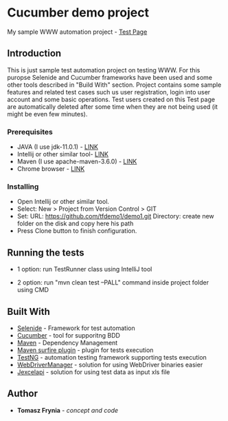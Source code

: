 # Cucumber demo project

My sample WWW automation project - [Test Page](http://parabank.parasoft.com)


## Introduction

This is just sample test automation project on testing WWW. For this puropse Selenide and Cucumber frameworks have been used and some other tools described in "Build With" section. Project contains some sample features and related test cases such us user registration, login into user account  and some basic operations. 
Test users created on this Test page are automatically deleted after some time when they are not being used (it might be even few minutes).


### Prerequisites

- JAVA (I use jdk-11.0.1) - [LINK](https://www.oracle.com/technetwork/java/javase/downloads/jdk11-downloads-5066655.html)
- Intellij or other similar tool- [LINK](https://www.jetbrains.com/idea/)
- Maven (I use apache-maven-3.6.0) - [LINK](https://maven.apache.org/)
- Chrome browser - [LINK](https://www.google.com/chrome/)


### Installing

- Open Intellij or other similar tool. 
- Select: New > Project from Version Control > GIT
- Set:
	URL: https://github.com/tfdemo1/demo1.git
	Directory: create new folder on the disk and copy here his path
- Press Clone button to finish configuration.


## Running the tests

- 1 option: run TestRunner class using IntelliJ tool

- 2 option: run "mvn clean test –PALL" command inside project folder using CMD 


## Built With

* [Selenide](https://selenide.org/) - Framework for test automation
* [Cucumber](https://cucumber.io/) - tool for supporitng BDD
* [Maven](https://maven.apache.org/) - Dependency Management
* [Maven surfire plugin](https://maven.apache.org/surefire/maven-surefire-plugin/index.html) - plugin for tests execution
* [TestNG](https://testng.org/doc/index.html) - automation testing framework supporting tests execution
* [WebDriverManager](https://github.com/bonigarcia/webdrivermanager) - solution for using WebDriver binaries easier
* [Jexcelapi](http://jexcelapi.sourceforge.net/) - solution for using test data as input xls file


## Author

* **Tomasz Frynia** - *concept and code*

